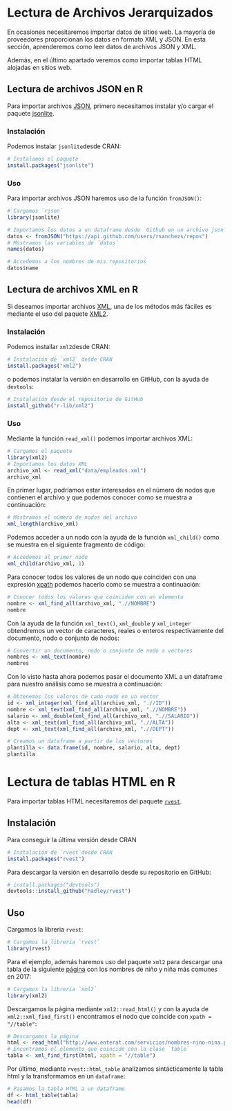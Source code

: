 


# Lectura de Archivos Jerarquizados

En ocasiones necesitaremos importar datos de sitios web. La mayoría de proveedores 
proporcionan los datos en formato XML y JSON. En esta sección, aprenderemos como leer
datos de archivos JSON y XML.

Además, en el último apartado veremos como importar tablas HTML alojadas en sitios web.

## Lectura de archivos JSON en R

Para importar archivos [JSON](http://json.org/), primero necesitamos instalar y/o cargar el paquete [jsonlite](https://cran.r-project.org/web/packages/jsonlite/vignettes/json-aaquickstart.html).

### Instalación

Podemos instalar `jsonlite`desde CRAN:


```r
# Instalamos el paquete
install.packages("jsonlite")
```

### Uso

Para importar archivos JSON haremos uso de la función `fromJSON()`:



```r
# Cargamos `rjson`
library(jsonlite)
```



```r
# Importamos los datos a un dataframe desde  Github en un archivo json
datos <- fromJSON("https://api.github.com/users/rsanchezs/repos")
# Mostramos las variables de ´datos´
names(datos)
```


```r
# Accedemos a los nombres de mis repositorios
datos$name
```



## Lectura de archivos XML en R

Si deseamos importar archivos [XML](https://es.wikipedia.org/wiki/Extensible_Markup_Language), una de los métodos más fáciles es mediante el uso del paquete [XML2](https://www.rdocumentation.org/packages/xml2/versions/1.1.1).

### Instalación

Podemos installar `xml2`desde CRAN:


```r
# Instalación de `xml2` desde CRAN
install.packages("xml2")
```

o podemos instalar la versión en desarrollo en GitHub, con la ayuda de `devtools`:


```r
# Instalación desde el repositorio de GitHub
install_github("r-lib/xml2")
```

### Uso

Mediante la función `read_xml()` podemos importar archivos XML:


```r
# Cargamos el paquete
library(xml2)
# Importamos los datos XML 
archivo_xml <- read_xml("data/empleados.xml")
archivo_xml
```

En primer lugar, podríamos estar interesados en el número de nodos que contienen el
archivo y que podemos conocer como se muestra a continuación:


```r
# Mostramos el número de nodos del archivo
xml_length(archivo_xml)
```

Podemos acceder a un nodo con la ayuda de la función `xml_child()` como se muestra 
en el siguiente fragmento de código:


```r
# Accedemos al primer nodo
xml_child(archivo_xml, 1)
```

Para conocer todos los valores de un nodo que coinciden con una expresión [xpath](https://www.w3schools.com/xml/xpath_intro.asp) podemos hacerlo como se 
muestra a continuación:


```r
# Conocer todos los valores que coinciden con un elemento
nombre <- xml_find_all(archivo_xml, ".//NOMBRE")
nombre
```

Con la ayuda de la función `xml_text()`, `xml_double` y `xml_integer` obtendremos un vector de caracteres, reales o enteros respectivamente del documento, nodo o conjunto de nodos:


```r
# Convertir un documento, nodo o conjunto de nodo a vectores
nombres <- xml_text(nombre)
nombres
```
 
Con lo visto hasta ahora podemos pasar el documento XML a un dataframe para nuestro
análisis como se muestra a continuación:


```r
# Obtenemos los valores de cado nodo en un vector
id <- xml_integer(xml_find_all(archivo_xml, ".//ID"))
nombre <- xml_text(xml_find_all(archivo_xml, ".//NOMBRE"))
salario <- xml_double(xml_find_all(archivo_xml, ".//SALARIO"))
alta <- xml_text(xml_find_all(archivo_xml, ".//ALTA"))
dept <- xml_text(xml_find_all(archivo_xml, ".//DEPT"))

# Creamos un dataframe a partir de los vectores
plantilla <- data.frame(id, nombre, salario, alta, dept)
plantilla
```


# Lectura de tablas HTML en R

Para importar tablas HTML necesitaremos del paquete [`rvest`](https://www.rdocumentation.org/packages/rvest/versions/0.3.2).

## Instalación 

Para conseguir la última versión desde CRAN


```r
# Instalación de `rvest`desde CRAN
install.packages("rvest")
```

Para descargar la versión en desarrollo desde su repositorio en GitHub:


```r
# install.packages("devtools")
devtools::install_github("hadley/rvest")
```


## Uso

Cargamos la libreria `rvest`:


```r
# Cargamos la libreria `rvest`
library(rvest)
```

Para el ejemplo, además haremos uso del paquete `xml2` para descargar una tabla de la siguiente [página]("http://www.enterat.com/servicios/nombres-nino-nina.php") con los nombres de niño y niña más comunes en 2017:


```r
# Cargamos la libreria `xml2`
library(xml2)
```

Descargamos la página mediante `xml2::read_html()` y con la ayuda de `xml2::xml_find_first()` encontramos el nodo que coincide con `xpath = "//table"`:


```r
# Descargamos la página
html <- read_html("http://www.enterat.com/servicios/nombres-nino-nina.php")
# Encontramos el elemento que coincide con la clase `table`
tabla <- xml_find_first(html, xpath = "//table")
```

Por último, mediante `rvest::html_table` analizamos sintácticamente la tabla html y la transformamos en un `dataframe`:


```r
# Pasamos la tabla HTML a un dataframe
df <- html_table(tabla)
head(df)
```



















